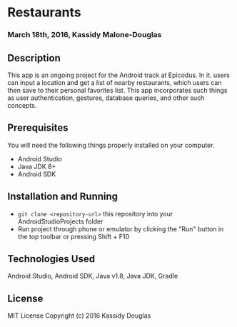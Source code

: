# Restaurants

### March 18th, 2016, Kassidy Malone-Douglas 

## Description
This app is an ongoing project for the Android track at Epicodus. In it. users can input a location and get a list of nearby restaurants, which users can then save to their personal favorites list. This app incorporates such things as user authentication, gestures, database queries, and other such concepts.

## Prerequisites

You will need the following things properly installed on your computer.

* Android Studio
* Java JDK 8+
* Android SDK

## Installation and Running

* `git clone <repository-url>` this repository into your AndroidStudioProjects folder
* Run project through phone or emulator by clicking the "Run" button in the top toolbar or pressing Shift + F10

## Technologies Used

Android Studio, Android SDK, Java v1.8, Java JDK, Gradle

## License

MIT License
Copyright (c) 2016 Kassidy Douglas
